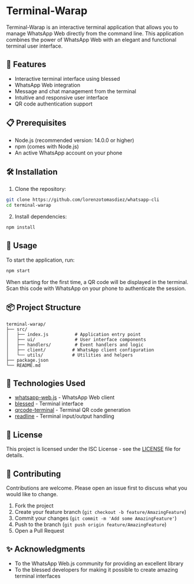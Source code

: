 # Terminal-Warap

Terminal-Warap is an interactive terminal application that allows you to manage WhatsApp Web directly from the command line. This application combines the power of WhatsApp Web with an elegant and functional terminal user interface.

## 🚀 Features

- Interactive terminal interface using blessed
- WhatsApp Web integration
- Message and chat management from the terminal
- Intuitive and responsive user interface
- QR code authentication support

## 📋 Prerequisites

- Node.js (recommended version: 14.0.0 or higher)
- npm (comes with Node.js)
- An active WhatsApp account on your phone

## 🛠️ Installation

1. Clone the repository:
```bash
git clone https://github.com/lorenzotomasdiez/whatsapp-cli
cd terminal-warap
```

2. Install dependencies:
```bash
npm install
```

## 🚀 Usage

To start the application, run:
```bash
npm start
```

When starting for the first time, a QR code will be displayed in the terminal. Scan this code with WhatsApp on your phone to authenticate the session.

## 📦 Project Structure

```
terminal-warap/
├── src/
│   ├── index.js          # Application entry point
│   ├── ui/               # User interface components
│   ├── handlers/         # Event handlers and logic
│   ├── client/          # WhatsApp client configuration
│   └── utils/           # Utilities and helpers
├── package.json
└── README.md
```

## 🔧 Technologies Used

- [whatsapp-web.js](https://github.com/pedroslopez/whatsapp-web.js) - WhatsApp Web client
- [blessed](https://github.com/chjj/blessed) - Terminal interface
- [qrcode-terminal](https://github.com/gtanner/qrcode-terminal) - Terminal QR code generation
- [readline](https://nodejs.org/api/readline.html) - Terminal input/output handling

## 📄 License

This project is licensed under the ISC License - see the [LICENSE](LICENSE) file for details.

## 🤝 Contributing

Contributions are welcome. Please open an issue first to discuss what you would like to change.

1. Fork the project
2. Create your feature branch (`git checkout -b feature/AmazingFeature`)
3. Commit your changes (`git commit -m 'Add some AmazingFeature'`)
4. Push to the branch (`git push origin feature/AmazingFeature`)
5. Open a Pull Request

## ✨ Acknowledgments

- To the WhatsApp Web.js community for providing an excellent library
- To the blessed developers for making it possible to create amazing terminal interfaces 
